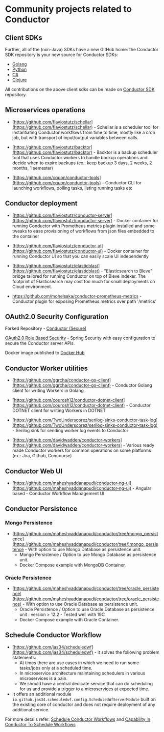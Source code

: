 # Community projects related to Conductor

## Client SDKs

Further, all of the (non-Java) SDKs have a new GitHub home: the Conductor SDK repository is your new source for Conductor SDKs:

* [Golang](https://github.com/conductor-sdk/conductor-go)
* [Python](https://github.com/conductor-sdk/conductor-python)
* [C#](https://github.com/conductor-sdk/conductor-csharp)
* [Clojure](https://github.com/conductor-sdk/conductor-clojure)

All contributions on the above client sdks can be made on [Conductor SDK](https://github.com/conductor-sdk) repository.

## Microservices operations

* [https://github.com/flaviostutz/schellar](https://github.com/flaviostutz/schellar) - Schellar is a scheduler tool for instantiating Conductor workflows from time to time, mostly like a cron job, but with transport of input/output variables between calls.

* [https://github.com/flaviostutz/backtor](https://github.com/flaviostutz/backtor) - Backtor is a backup scheduler tool that uses Conductor workers to handle backup operations and decide when to expire backups (ex.: keep backup 3 days, 2 weeks, 2 months, 1 semester)

* [https://github.com/cquon/conductor-tools](https://github.com/cquon/conductor-tools) - Conductor CLI for launching workflows, polling tasks, listing running tasks etc


## Conductor deployment

* [https://github.com/flaviostutz/conductor-server](https://github.com/flaviostutz/conductor-server) - Docker container for running Conductor with  Prometheus metrics plugin installed and some tweaks to ease provisioning of workflows from json files embedded to the container

* [https://github.com/flaviostutz/conductor-ui](https://github.com/flaviostutz/conductor-ui) - Docker container for running Conductor UI so that you can easily scale UI independently

* [https://github.com/flaviostutz/elasticblast](https://github.com/flaviostutz/elasticblast) - "Elasticsearch to Bleve" bridge tailored for running Conductor on top of Bleve indexer. The footprint of Elasticsearch may cost too much for small deployments on Cloud environment.

* https://github.com/mohelsaka/conductor-prometheus-metrics - Conductor plugin for exposing Prometheus metrics over path '/metrics'

## OAuth2.0 Security Configuration

Forked Repository - [Conductor (Secure)](https://github.com/maheshyaddanapudi/conductor/tree/oauth2)

[OAuth2.0 Role Based Security](https://github.com/maheshyaddanapudi/conductor/blob/oauth2/SECURITY.md) - Spring Security with easy configuration to secure the Conductor server APIs.

Docker image published to [Docker Hub](https://hub.docker.com/repository/docker/conductorboot/server)

## Conductor Worker utilities

* [https://github.com/ggrcha/conductor-go-client](https://github.com/ggrcha/conductor-go-client) - Conductor Golang client for writing Workers in Golang

* [https://github.com/courosh12/conductor-dotnet-client](https://github.com/courosh12/conductor-dotnet-client) - Conductor DOTNET client for writing Workers in DOTNET
* [https://github.com/TwoUnderscorez/serilog-sinks-conductor-task-log](https://github.com/TwoUnderscorez/serilog-sinks-conductor-task-log) - Serilog sink for sending worker log events to Conductor

* [https://github.com/davidwadden/conductor-workers](https://github.com/davidwadden/conductor-workers) - Various ready made Conductor workers for common operations on some platforms (ex.: Jira, Github, Concourse)

## Conductor Web UI

* [https://github.com/maheshyaddanapudi/conductor-ng-ui](https://github.com/maheshyaddanapudi/conductor-ng-ui) - Angular based - Conductor Workflow Management UI

## Conductor Persistence

### Mongo Persistence

* [https://github.com/maheshyaddanapudi/conductor/tree/mongo_persistence](https://github.com/maheshyaddanapudi/conductor/tree/)mongo_persistence - With option to use Mongo Database as persistence unit.
  * Mongo Persistence / Option to use Mongo Database as persistence unit.
  * Docker Compose example with MongoDB Container.

### Oracle Persistence

* [https://github.com/maheshyaddanapudi/conductor/tree/oracle_persistence](https://github.com/maheshyaddanapudi/conductor/tree/oracle_persistence) - With option to use Oracle Database as persistence unit.
  * Oracle Persistence / Option to use Oracle Database as persistence unit : version > 12.2 - Tested well with 19C
  * Docker Compose example with Oracle Container.

## Schedule Conductor Workflow

* [https://github.com/jas34/scheduledwf](https://github.com/jas34/scheduledwf) - It solves the following problem statements:
	* At times there are use cases in which we need to run some tasks/jobs only at a scheduled time.
	* In microservice architecture maintaining schedulers in various microservices is a pain.
	* We should have a central dedicate service that can do scheduling for us and provide a trigger to a microservices at expected time.
* It offers an additional module `io.github.jas34.scheduledwf.config.ScheduledWfServerModule` built on the existing core 
of conductor and does not require deployment of any additional service.  

For more details refer: [Schedule Conductor Workflows](https://jas34.github.io/scheduledwf) and [Capability In Conductor To Schedule Workflows](https://github.com/Netflix/conductor/discussions/2256)